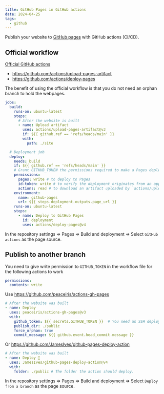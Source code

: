 ```yaml
---
title: GitHub Pages in GitHub actions
date: 2024-04-25
tags:
  - github
---
```


Publish your website to [GitHub pages](https://pages.github.com/) with GitHub actions (CI/CD).

## Official workflow

[Official GitHub actions](https://github.blog/changelog/2022-07-27-github-pages-custom-github-actions-workflows-beta/)

+ https://github.com/actions/upload-pages-artifact
+ https://github.com/actions/deploy-pages

The benefit of using the official workflow is that you do not need an orphan branch to hold the webpages.

```yaml title=".github/workflows/pages.yml"
jobs:
  build:
    runs-on: ubuntu-latest
    steps:
      # After the website is built
      - name: Upload artifact
        uses: actions/upload-pages-artifact@v3
        if: ${{ github.ref == 'refs/heads/main' }}
        with:
          path: ./site

  # Deployment job
  deploy:
    needs: build
    if: ${{ github.ref == 'refs/heads/main' }}
    # Grant GITHUB_TOKEN the permissions required to make a Pages deployment
    permissions:
      pages: write # to deploy to Pages
      id-token: write # to verify the deployment originates from an appropriate source
      actions: read # to download an artifact uploaded by `actions/upload-pages-artifact@v3`
    environment:
      name: github-pages
      url: ${{ steps.deployment.outputs.page_url }}
    runs-on: ubuntu-latest
    steps:
      - name: Deploy to GitHub Pages
        id: deployment
        uses: actions/deploy-pages@v4
```

In the repository settings => Pages => Build and deployment => Select `GitHub actions` as the page source.

## Publish to another branch

You need to give write permission to `GITHUB_TOKEN` in the workflow file for the following actions to work

```yaml
permissions:
  contents: write
```

Use https://github.com/peaceiris/actions-gh-pages

```yaml
# After the website was built
- name: Deploy
  uses: peaceiris/actions-gh-pages@v3
  with:
    github_token: ${{ secrets.GITHUB_TOKEN }}  # You need an SSH deploy key if deploying to another repo
    publish_dir: ./public
    force_orphan: true
    commit_message: ${{ github.event.head_commit.message }}
```

Or https://github.com/JamesIves/github-pages-deploy-action

```yaml
# After the website was built
- name: Deploy 🚀
  uses: JamesIves/github-pages-deploy-action@v4
  with:
    folder: ./public # The folder the action should deploy.
```

In the repository settings => Pages => Build and deployment => Select `Deploy from a branch` as the page source.
